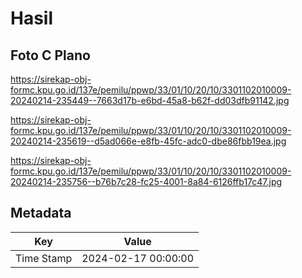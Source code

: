 # Hasil

## Foto C Plano

https://sirekap-obj-formc.kpu.go.id/137e/pemilu/ppwp/33/01/10/20/10/3301102010009-20240214-235449--7663d17b-e6bd-45a8-b62f-dd03dfb91142.jpg

https://sirekap-obj-formc.kpu.go.id/137e/pemilu/ppwp/33/01/10/20/10/3301102010009-20240214-235619--d5ad066e-e8fb-45fc-adc0-dbe86fbb19ea.jpg

https://sirekap-obj-formc.kpu.go.id/137e/pemilu/ppwp/33/01/10/20/10/3301102010009-20240214-235756--b76b7c28-fc25-4001-8a84-6126ffb17c47.jpg


## Metadata

| Key        | Value               |
| ---------- | ------------------- |
| Time Stamp | 2024-02-17 00:00:00 |



